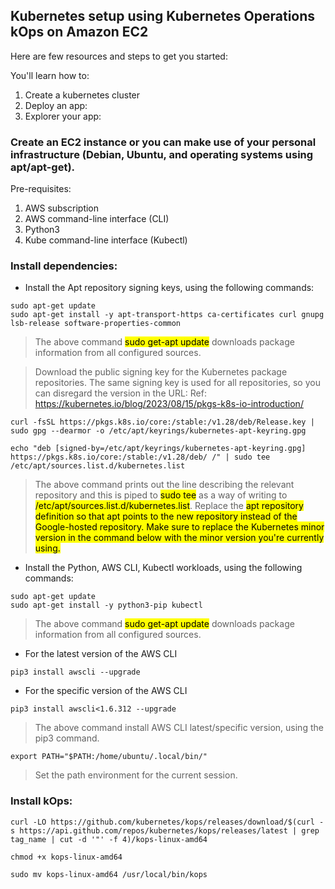 ## Kubernetes setup using Kubernetes Operations kOps on Amazon EC2 ##

Here are few resources and steps to get you started:

You'll learn how to:

1. Create a kubernetes cluster
2. Deploy an app:
3. Explorer your app:

### Create an EC2 instance or you can make use of your personal infrastructure (Debian, Ubuntu, and operating systems using apt/apt-get). ###

Pre-requisites:

1. AWS subscription
2. AWS command-line interface (CLI)
3. Python3
4. Kube command-line interface (Kubectl)

### Install dependencies: ###

* Install the Apt repository signing keys, using the following commands:

```
sudo apt-get update
sudo apt-get install -y apt-transport-https ca-certificates curl gnupg lsb-release software-properties-common
```
> The above command <mark>sudo get-apt update</mark> downloads package information from all configured sources.

> Download the public signing key for the Kubernetes package repositories. The same signing key is used for all repositories, so you can disregard the version in the URL: Ref: https://kubernetes.io/blog/2023/08/15/pkgs-k8s-io-introduction/

```
curl -fsSL https://pkgs.k8s.io/core:/stable:/v1.28/deb/Release.key | sudo gpg --dearmor -o /etc/apt/keyrings/kubernetes-apt-keyring.gpg
```

```
echo "deb [signed-by=/etc/apt/keyrings/kubernetes-apt-keyring.gpg] https://pkgs.k8s.io/core:/stable:/v1.28/deb/ /" | sudo tee /etc/apt/sources.list.d/kubernetes.list
```
> The above command prints out the line describing the relevant repository and this is piped to <mark>sudo tee</mark> as a way of writing to <mark>/etc/apt/sources.list.d/kubernetes.list</mark>. Replace the <mark>apt<mark> repository definition so that <mark>apt</mark> points to the new repository instead of the Google-hosted repository. Make sure to replace the Kubernetes minor version in the command below with the minor version you're currently using.


* Install the Python, AWS CLI, Kubectl workloads, using the following commands:

```
sudo apt-get update
sudo apt-get install -y python3-pip kubectl
```
> The above command <mark>sudo get-apt update</mark> downloads package information from all configured sources.

- For the latest version of the AWS CLI
```
pip3 install awscli --upgrade
```

- For the specific version of the AWS CLI
```
pip3 install awscli<1.6.312 --upgrade
```
> The above command install AWS CLI latest/specific version, using the pip3 command.

```
export PATH="$PATH:/home/ubuntu/.local/bin/"
```
> Set the path environment for the current session.

### Install kOps: ###

```
curl -LO https://github.com/kubernetes/kops/releases/download/$(curl -s https://api.github.com/repos/kubernetes/kops/releases/latest | grep tag_name | cut -d '"' -f 4)/kops-linux-amd64

chmod +x kops-linux-amd64

sudo mv kops-linux-amd64 /usr/local/bin/kops
```